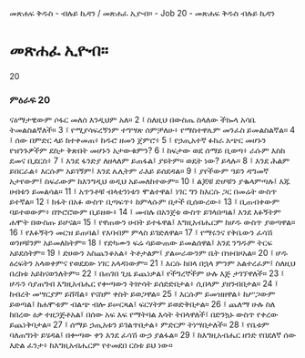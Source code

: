 ﻿
መጽሐፍ ቅዱስ - ብሉይ ኪዳን / መጽሐፈ ኢዮብ። - Job 20 - መጽሐፍ ቅዱስ ብሉይ ኪዳን
# መጽሐፈ ኢዮብ።
20
### ምዕራፍ 20
ናዕማታዊውም ሶፋር መለሰ እንዲህም አለ።
2 ፤ ስለዚህ በውስጤ ስላለው ችኰላ አሳቤ ትመልስልኛለች።
3 ፤ የሚያሳፍረኝንም ተግሣጽ ሰምቻለሁ፥ የማስተዋሌም መንፈስ ይመልስልኛል።
4 ፤ ሰው በምድር ላይ ከተቀመጠ፥ ከዱሮ ዘመን ጀምሮ፥
5 ፤ የኃጢአተኛ ፉከራ አጭር መሆኑን የዝንጉዎችም ደስታ ቅጽበት መሆኑን አታውቁምን?
6 ፤ ከፍታው ወደ ሰማይ ቢወጣ፥ ራሱም እስከ ደመና ቢደርስ፥
7 ፤ እንደ ፋንድያ ለዘላለም ይጠፋል፤ ያዩትም። ወዴት ነው? ይላሉ።
8 ፤ እንደ ሕልም ይበርራል፥ እርሱም አይገኝም፤ እንደ ሌሊትም ራእይ ይሰደዳል።
9 ፤ ያየችውም ዓይን ዳግመኛ አታየውም፤ ስፍራውም ከእንግዲህ ወዲህ አይመለከተውም። 
10 ፤ ልጆቹ ድሆቹን ያቈላምጣሉ፤ እጁ ሀብቱን ይመልሳል። 
11 ፤ አጥንቶቹ ብላቴንነቱን ሞልተዋል፤ ነገር ግን ከእርሱ ጋር በመሬት ውስጥ ይተኛል። 
12 ፤ ክፋት በአፉ ውስጥ ቢጣፍጥ፥ ከምላሱም በታች ቢሰውረው፥ 
13 ፤ ቢጠብቀውም ባይተወውም፥ በጕሮሮውም ቢይዘው፥ 
14 ፤ መብሉ በአንጀቱ ውስጥ ይገላበጣል፤ እንደ እፉኝትም ሐሞት በውስጡ ይሆናል። 
15 ፤ የዋጠውን ሀብት ይተፋዋል፤ እግዚአብሔርም ከሆዱ ውስጥ ያወጣዋል። 
16 ፤ የእፉኝትን መርዝ ይጠባል፤ የእባብም ምላስ ይገድለዋል። 
17 ፤ የማሩንና የቅቤውን ፈሳሽ ወንዞቹንም አይመለከትም። 
18 ፤ የድካሙን ፍሬ ሳይውጠው ይመልሰዋል፤ እንደ ንግዱም ትርፍ አይደሰትም። 
19 ፤ ድሀውን አስጨንቆአል፥ ትቶታልም፤ ያልሠራውንም ቤት በዝብዞአል። 
20 ፤ ሆዱ ዕረፍትን አላወቀምና የወደደው ነገር አላዳነውም። 
21 ፤ እርሱ ከበላ በኋላ ምንም አልተረፈም፤ ስለዚህ በረከቱ አይከናወንለትም። 
22 ፤ በጠገበ ጊዜ ይጨነቃል፤ የችግረኞችም ሁሉ እጅ ታገኘዋለች። 
23 ፤ ሆዱን ሳያጠግብ እግዚአብሔር የቍጣውን ትኵሳት ይሰድድበታል፥ ሲበላም ያዘንብበታል። 
24 ፤ ከብረት መሣርያም ይሸሻል፥ የናስም ቀስት ይወጋዋል። 
25 ፤ እርሱም ይመዝዘዋል፥ ከሥጋውም ይወጣል፤ ከሐሞቱም ብልጭ ብሎ ይሠርጻል፤ ፍርሃትም ይወድቅበታል። 
26 ፤ ጨለማ ሁሉ ስለ ከበረው ዕቃ ተዘጋጅቶአል፤ በሰው አፍ እፍ የማትባል እሳት ትበላዋለች፤ በድንኳኑ ውስጥ የቀረው ይጨነቅባታል። 
27 ፤ ሰማይ ኃጢአቱን ይገልጥበታል፥ ምድርም ትነሣበታለች። 
28 ፤ የቤቱም ባለጠግነት ይሄዳል፤ በቍጣው ቀን እንደ ፈሳሽ ውኃ ያልፋል። 
29 ፤ ከእግዚአብሔር ዘንድ የበደለኛ ሰው እድል ፈንታ፥ ከእግዚአብሔርም የተመደበ ርስቱ ይህ ነው።

